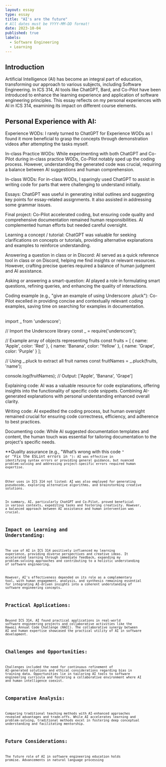```yaml
---
layout: essay
type: essay
title: "AI's are the future"
# All dates must be YYYY-MM-DD format!
date: 2023-10-04
published: true
labels:
  - Software Engineering
  - Learning
---
```




## Introduction
Artificial Intelligence (AI) has become an integral part of education, transforming our approach to various subjects, including Software Engineering. In ICS 314, AI tools like ChatGPT, Bard, and Co-Pilot have been introduced to enhance the learning experience and application of software engineering principles. This essay reflects on my personal experiences with AI in ICS 314, examining its impact on different course elements.

## Personal Experience with AI:
Experience WODs:
I rarely turned to ChatGPT for Experience WODs as I found it more beneficial to grasp the concepts through demonstration videos after attempting the tasks myself.

In-class Practice WODs:
While experimenting with both ChatGPT and Co-Pilot during in-class practice WODs, Co-Pilot notably sped up the coding process. However, understanding the generated code was crucial, requiring a balance between AI suggestions and human comprehension.

In-class WODs:
For in-class WODs, I sparingly used ChatGPT to assist in writing code for parts that were challenging to understand initially.

Essays:
ChatGPT was useful in generating initial outlines and suggesting key points for essay-related assignments. It also assisted in addressing some grammar issues.

Final project:
Co-Pilot accelerated coding, but ensuring code quality and comprehensive documentation remained human responsibilities. AI complemented human efforts but needed careful oversight.

Learning a concept / tutorial:
ChatGPT was valuable for seeking clarifications on concepts or tutorials, providing alternative explanations and examples to reinforce understanding.

Answering a question in class or in Discord:
AI served as a quick reference tool in class or on Discord, helping me find insights or relevant resources. However, crafting precise queries required a balance of human judgment and AI assistance.

Asking or answering a smart-question:
AI played a role in formulating smart questions, refining queries, and enhancing the quality of interactions.

Coding example (e.g., "give an example of using Underscore .pluck"):
Co-Pilot excelled in providing concise and contextually relevant coding examples, saving time on searching for examples in documentation.

<br>
import _ from 'underscore';

// Import the Underscore library
const _ = require('underscore');

// Example array of objects representing fruits
const fruits = [
  { name: 'Apple', color: 'Red' },
  { name: 'Banana', color: 'Yellow' },
  { name: 'Grape', color: 'Purple' }
];

// Using _.pluck to extract all fruit names
const fruitNames = _.pluck(fruits, 'name');

console.log(fruitNames); // Output: ['Apple', 'Banana', 'Grape']
<br>


Explaining code:
AI was a valuable resource for code explanations, offering insights into the functionality of specific code snippets. Combining AI-generated explanations with personal understanding enhanced overall clarity.

Writing code:
AI expedited the coding process, but human oversight remained crucial for ensuring code correctness, efficiency, and adherence to best practices.

Documenting code:
While AI suggested documentation templates and content, the human touch was essential for tailoring documentation to the project's specific needs.

**Quality assurance (e.g., "What’s wrong with this code <code here>" or "Fix the ESLint errors in <code here>"):
AI was effective in identifying syntax errors or providing general guidance, but nuanced problem-solving and addressing project-specific errors required human expertise.

Other uses in ICS 314 not listed:
AI was also employed for generating pseudocode, exploring alternative algorithms, and brainstorming creative solutions.

In summary, AI, particularly ChatGPT and Co-Pilot, proved beneficial in various contexts, expediting tasks and fostering creativity. However, a balanced approach between AI assistance and human intervention was crucial.

## Impact on Learning and Understanding:
The use of AI in ICS 314 positively influenced my learning experience, providing diverse perspectives and creative ideas. It accelerated learning through immediate feedback, expanding my problem-solving approaches and contributing to a holistic understanding of software engineering.

However, AI's effectiveness depended on its role as a complementary tool, with human engagement, analysis, and synthesis remaining essential for integrating AI-driven insights into a coherent understanding of software engineering concepts.

## Practical Applications:
Beyond ICS 314, AI found practical applications in real-world software engineering projects and collaborative activities like the Hawaii Annual Code Challenge (HACC). The collaborative synergy between AI and human expertise showcased the practical utility of AI in software development.

## Challenges and Opportunities:
Challenges included the need for continuous refinement of AI-generated solutions and ethical considerations regarding bias in training data. Opportunities lie in tailoring AI tools to software engineering curricula and fostering a collaborative environment where AI and human intelligence coexist.

## Comparative Analysis:
Comparing traditional teaching methods with AI-enhanced approaches revealed advantages and trade-offs. While AI accelerates learning and problem-solving, traditional methods excel in fostering deep conceptual understanding and facilitating mentorship.

## Future Considerations:
The future role of AI in software engineering education holds promise. Advancements in natural language processing






